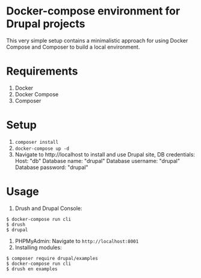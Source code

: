 # Docker-compose environment for Drupal projects

This very simple setup contains a minimalistic approach for using Docker Compose and Composer to build a local environment.

# Requirements

1. Docker
1. Docker Compose
1. Composer

# Setup

1. `composer install`
1. `docker-compose up -d`
1. Navigate to http://localhost to install and use Drupal site, DB credentials:
  Host: "db"
  Database name: "drupal"
  Database username: "drupal"
  Database password: "drupal"

# Usage

1. Drush and Drupal Console:
  ``` 
  $ docker-compose run cli
  $ drush 
  $ drupal
  ```
1. PHPMyAdmin: Navigate to `http://localhost:8001`
1. Installing modules:
  ```
  $ composer require drupal/examples
  $ docker-compose run cli
  $ drush en examples
  ```
